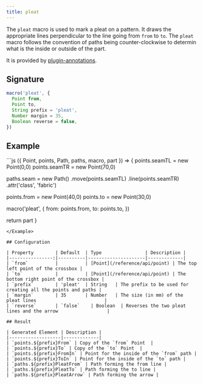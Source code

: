 ```yaml
---
title: pleat
---
```


The `pleat` macro is used to mark a pleat on a pattern. It draws the appropriate 
lines perpendicular to the line going from `from` to `to`. 
The `pleat` macro follows the convention of paths being counter-clockwise to 
determin what is the inside or outside of the part. 

It is provided by [plugin-annotations](/reference/plugins/annotations/).

## Signature

```js
macro('pleat', {
  Point from,
  Point to,
  String prefix = 'pleat',
  Number margin = 35,
  Boolean reverse = false,
})
```

## Example

<Example caption="An example of the pleat macro">
```js
({ Point, points, Path, paths, macro, part }) => {
  points.seamTL = new Point(0,0)
  points.seamTR = new Point(70,0)

  paths.seam = new Path()
    .move(points.seamTL)
    .line(points.seamTR)
    .attr('class', 'fabric')

  points.from = new Point(40,0)
  points.to = new Point(30,0)

  macro('pleat', {
    from: points.from,
    to: points.to,
  })

  return part
}
```
</Example>

## Configuration

| Property        | Default  | Type                | Description |
|----------------:|----------|---------------------|-------------|
| `from`          |          | [Point](/reference/api/point) | The top left point of the crossbox |
| `to`            |          | [Point](/reference/api/point) | The bottom right point of the crossbox |
| `prefix`        | 'pleat'  | String   | The prefix to be used for creating all the points and paths |
| `margin`        | 35       | Number   | The size (in mm) of the pleat lines                         |
| `reverse`       | `false`    | Boolean  | Reverses the two pleat lines and the arrow                  |

## Result

| Generated Element | Description |
|-------------------|-------------|
| `points.${prefix}From` | Copy of the `from` Point  |
| `points.${prefix}To` | Copy of the `to` Point  |
| `points.${prefix}FromIn` | Point for the inside of the `from` path |
| `points.${prefix}ToIn` | Point for the inside of the `to` path |
| `paths.${prefix}PleatFrom` | Path forming the from line |
| `paths.${prefix}PleatTo` | Path forming the to line |
| `paths.${prefix}PleatArrow` | Path forming the arrow |
